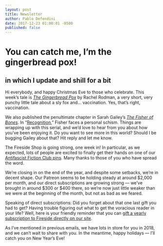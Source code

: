```yaml
---
layout: post
title: Newsletter
author: Pablo Defendini
date: 2017-12-23 01:00:01 -0500
published: false
---
```


# You can catch me, I’m the gingerbread pox!
## in which I update and shill for a bit

Hi everybody, and happy Christmas Eve to those who celebrate.
This week’s tale is [_The Gingerbread Pox_](https://firesidefiction.com/the-gingerbread-pox) by Rachel Rodman, a very short, very punchy little tale about a sly fox and... vaccination. Yes, that’s right, vaccination.

We also published the penultimate chapter in Sarah Gailey’s [_The  Fisher of Bones_](https://firesidefiction.com/book/the-fisher-of-bones). In “[Recognition](https://firesidefiction.com/the-fisher-of-bones/chapter-eleven-recognition),” Fisher faces a personal schism. Things are wrapping up with this serial, and we’d love to hear from you about how you’ve been enjoying it. Do you want to see more in this world? Should I be bugging Gailey about that? Hit reply and let me know.

The Fireside Shop is going strong, one week in! In particular, as we expected, lots of people are excited to finally get their hands on one of our [Antifascist Fiction Club pins](https://store.firesidefiction.com/products/antifascist-fiction-club-hard-enamel-pin). Many thanks to those of you who have spread the word.

We’re closing in on the end of the year, and despite some setbacks, we’re in decent shape. Our Patreon seems to be holding steady at around $2,000 per month, and our direct subscriptions are growing strong — we’ve brought in around $300 or $400 there, so we’re now just little weaker than we were at the beginning of the month, but not as bad as we feared.

Speaking of direct subscriptions: Did you forget about that one last gift you had to get? Having trouble figuring out what to get the voracious reader in your life? Well, here is your friendly reminder that you can [gift a yearly subscription to Fireside directly on our site](https://firesidefiction.com/#support-fireside).

As I’ve mentioned in previous emails, we have lots in store for you in 2018, and we can’t wait to share with you. In the meantime, happy holidays — I’ll catch you on New Year’s Eve!
